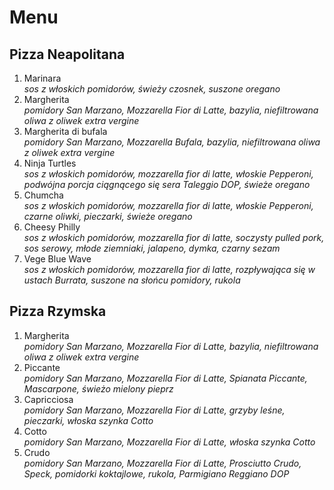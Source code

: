 # Menu

## Pizza Neapolitana
1. Marinara
   <br>*sos z włoskich pomidorów, świeży czosnek, suszone oregano*  
2. Margherita <br> *pomidory San Marzano, Mozzarella Fior di Latte, bazylia, niefiltrowana oliwa z oliwek extra vergine*
3. Margherita di bufala <br> *pomidory San Marzano, Mozzarella Bufala, bazylia, niefiltrowana oliwa z oliwek extra vergine*
4. Ninja Turtles <br>*sos z włoskich pomidorów, mozzarella fior di latte, włoskie Pepperoni, podwójna porcja ciągnącego się sera Taleggio DOP, świeże oregano*
5. Chumcha <br>*sos z włoskich pomidorów, mozzarella fior di latte, włoskie Pepperoni, czarne oliwki, pieczarki, świeże oregano*
6. Cheesy Philly <br>*sos z włoskich pomidorów, mozzarella fior di latte, soczysty pulled pork, sos serowy, młode ziemniaki, jalapeno, dymka, czarny sezam*
7. Vege Blue Wave <br>*sos z włoskich pomidorów, mozzarella fior di latte, rozpływająca się w ustach Burrata, suszone na słońcu pomidory, rukola*

## Pizza Rzymska
1. Margherita <br> *pomidory San Marzano, Mozzarella Fior di Latte, bazylia, niefiltrowana oliwa z oliwek extra vergine*
2. Piccante <br>*pomidory San Marzano, Mozzarella Fior di Latte, Spianata Piccante, Mascarpone, świeżo mielony pieprz*
3. Capricciosa <br>*pomidory San Marzano, Mozzarella Fior di Latte, grzyby leśne, pieczarki, włoska szynka Cotto*
4. Cotto <br>*pomidory San Marzano, Mozzarella Fior di Latte, włoska szynka Cotto*
5. Crudo <br>*pomidory San Marzano, Mozzarella Fior di Latte, Prosciutto Crudo, Speck, pomidorki koktajlowe, rukola, Parmigiano Reggiano DOP*
